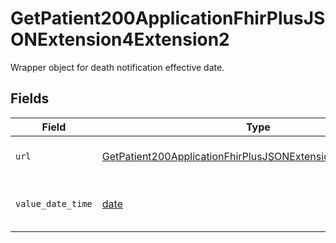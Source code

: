# GetPatient200ApplicationFhirPlusJSONExtension4Extension2

Wrapper object for death notification effective date.


## Fields

| Field                                                                                                                                                 | Type                                                                                                                                                  | Required                                                                                                                                              | Description                                                                                                                                           | Example                                                                                                                                               |
| ----------------------------------------------------------------------------------------------------------------------------------------------------- | ----------------------------------------------------------------------------------------------------------------------------------------------------- | ----------------------------------------------------------------------------------------------------------------------------------------------------- | ----------------------------------------------------------------------------------------------------------------------------------------------------- | ----------------------------------------------------------------------------------------------------------------------------------------------------- |
| `url`                                                                                                                                                 | [GetPatient200ApplicationFhirPlusJSONExtension4Extension2URL](../../models/operations/getpatient200applicationfhirplusjsonextension4extension2url.md) | :heavy_check_mark:                                                                                                                                    | Key of this object. Always `systemEffectiveDate`.                                                                                                     |                                                                                                                                                       |
| `value_date_time`                                                                                                                                     | [date](https://docs.python.org/3/library/datetime.html#date-objects)                                                                                  | :heavy_check_mark:                                                                                                                                    | Date and time at which death notification status took effect.                                                                                         | 2010-10-22T00:00:00+00:00                                                                                                                             |